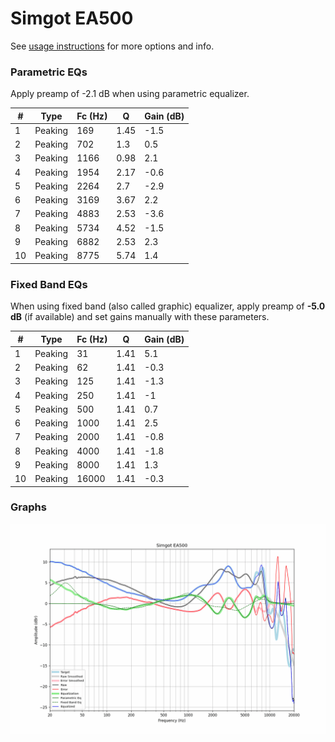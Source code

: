 # Simgot EA500
See [usage instructions](https://github.com/jaakkopasanen/AutoEq#usage) for more options and info.

### Parametric EQs
Apply preamp of -2.1 dB when using parametric equalizer.

|   # | Type    |   Fc (Hz) |    Q |   Gain (dB) |
|-----|---------|-----------|------|-------------|
|   1 | Peaking |       169 | 1.45 |        -1.5 |
|   2 | Peaking |       702 | 1.3  |         0.5 |
|   3 | Peaking |      1166 | 0.98 |         2.1 |
|   4 | Peaking |      1954 | 2.17 |        -0.6 |
|   5 | Peaking |      2264 | 2.7  |        -2.9 |
|   6 | Peaking |      3169 | 3.67 |         2.2 |
|   7 | Peaking |      4883 | 2.53 |        -3.6 |
|   8 | Peaking |      5734 | 4.52 |        -1.5 |
|   9 | Peaking |      6882 | 2.53 |         2.3 |
|  10 | Peaking |      8775 | 5.74 |         1.4 |

### Fixed Band EQs
When using fixed band (also called graphic) equalizer, apply preamp of **-5.0 dB** (if available) and set gains manually with these parameters.

|   # | Type    |   Fc (Hz) |    Q |   Gain (dB) |
|-----|---------|-----------|------|-------------|
|   1 | Peaking |        31 | 1.41 |         5.1 |
|   2 | Peaking |        62 | 1.41 |        -0.3 |
|   3 | Peaking |       125 | 1.41 |        -1.3 |
|   4 | Peaking |       250 | 1.41 |        -1   |
|   5 | Peaking |       500 | 1.41 |         0.7 |
|   6 | Peaking |      1000 | 1.41 |         2.5 |
|   7 | Peaking |      2000 | 1.41 |        -0.8 |
|   8 | Peaking |      4000 | 1.41 |        -1.8 |
|   9 | Peaking |      8000 | 1.41 |         1.3 |
|  10 | Peaking |     16000 | 1.41 |        -0.3 |

### Graphs
![](./Simgot%20EA500.png)
